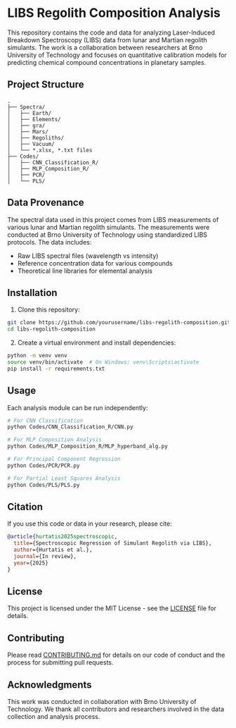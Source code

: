 # LIBS Regolith Composition Analysis

This repository contains the code and data for analyzing Laser-Induced Breakdown Spectroscopy (LIBS) data from lunar and Martian regolith simulants. The work is a collaboration between researchers at Brno University of Technology and focuses on quantitative calibration models for predicting chemical compound concentrations in planetary samples.

## Project Structure

```
.
├── Spectra/
│   ├── Earth/
│   ├── Elements/
│   ├── gra/
│   ├── Mars/
│   ├── Regoliths/
│   ├── Vacuum/
│   └── *.xlsx, *.txt files
├── Codes/
│   ├── CNN_Classification_R/
│   ├── MLP_Composition_R/
│   ├── PCR/
│   └── PLS/
```

## Data Provenance

The spectral data used in this project comes from LIBS measurements of various lunar and Martian regolith simulants. The measurements were conducted at Brno University of Technology using standardized LIBS protocols. The data includes:

- Raw LIBS spectral files (wavelength vs intensity)
- Reference concentration data for various compounds
- Theoretical line libraries for elemental analysis

## Installation

1. Clone this repository:
```bash
git clone https://github.com/yourusername/libs-regolith-composition.git
cd libs-regolith-composition
```

2. Create a virtual environment and install dependencies:
```bash
python -m venv venv
source venv/bin/activate  # On Windows: venv\Scripts\activate
pip install -r requirements.txt
```

## Usage

Each analysis module can be run independently:

```bash
# For CNN Classification
python Codes/CNN_Classification_R/CNN.py

# For MLP Composition Analysis
python Codes/MLP_Composition_R/MLP_hyperband_alg.py

# For Principal Component Regression
python Codes/PCR/PCR.py

# For Partial Least Squares Analysis
python Codes/PLS/PLS.py
```

## Citation

If you use this code or data in your research, please cite:

```bibtex
@article{hurtatis2025spectroscopic,
  title={Spectroscopic Regression of Simulant Regolith via LIBS},
  author={Hurtatis et al.},
  journal={In review},
  year={2025}
}
```

## License

This project is licensed under the MIT License - see the [LICENSE](LICENSE) file for details.

## Contributing

Please read [CONTRIBUTING.md](CONTRIBUTING.md) for details on our code of conduct and the process for submitting pull requests.

## Acknowledgments

This work was conducted in collaboration with Brno University of Technology. We thank all contributors and researchers involved in the data collection and analysis process. 